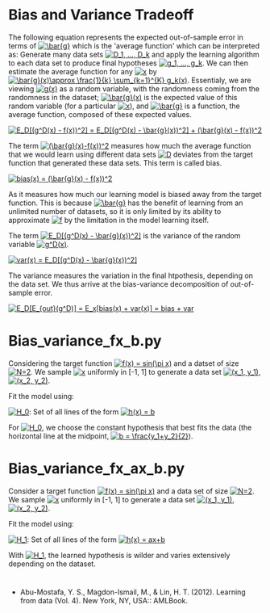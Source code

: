 # Bias and Variance Tradeoff

The following equation represents the expected out-of-sample error in terms of <a href="https://www.codecogs.com/eqnedit.php?latex=\bar{g}" target="_blank"><img src="https://latex.codecogs.com/gif.latex?\bar{g}" title="\bar{g}" /></a> which is the 'average function' which can be interpreted as: Generate many data sets <a href="https://www.codecogs.com/eqnedit.php?latex=D_1,&space;...,&space;D_k" target="_blank"><img src="https://latex.codecogs.com/gif.latex?D_1,&space;...,&space;D_k" title="D_1, ..., D_k" /></a> and apply the learning algorithm to each data set to produce final hypotheses <a href="https://www.codecogs.com/eqnedit.php?latex=g_1,&space;...,&space;g_k" target="_blank"><img src="https://latex.codecogs.com/gif.latex?g_1,&space;...,&space;g_k" title="g_1, ..., g_k" /></a>. We can then estimate the average function for any <a href="https://www.codecogs.com/eqnedit.php?latex=x" target="_blank"><img src="https://latex.codecogs.com/gif.latex?x" title="x" /></a> by <a href="https://www.codecogs.com/eqnedit.php?latex=\bar{g}(x)\approx&space;\frac{1}{k}&space;\sum_{k=1}^{K}&space;g_k(x)" target="_blank"><img src="https://latex.codecogs.com/gif.latex?\bar{g}(x)\approx&space;\frac{1}{k}&space;\sum_{k=1}^{K}&space;g_k(x)" title="\bar{g}(x)\approx \frac{1}{k} \sum_{k=1}^{K} g_k(x)" /></a>. Essentialy, we are viewing <a href="https://www.codecogs.com/eqnedit.php?latex=g(x)" target="_blank"><img src="https://latex.codecogs.com/gif.latex?g(x)" title="g(x)" /></a> as a random variable, with the randomness coming from the randomness in the dataset;  <a href="https://www.codecogs.com/eqnedit.php?latex=\bar{g}(x)" target="_blank"><img src="https://latex.codecogs.com/gif.latex?\bar{g}(x)" title="\bar{g}(x)" /></a> is the expected value of this random variable (for a particular <a href="https://www.codecogs.com/eqnedit.php?latex=x" target="_blank"><img src="https://latex.codecogs.com/gif.latex?x" title="x" /></a>), and <a href="https://www.codecogs.com/eqnedit.php?latex=\bar{g}" target="_blank"><img src="https://latex.codecogs.com/gif.latex?\bar{g}" title="\bar{g}" /></a> is a function, the average function, composed of these expected values. 

<a href="https://www.codecogs.com/eqnedit.php?latex=E_D[(g^D(x)&space;-&space;f(x))^2]&space;=&space;E_D[(g^D(x)&space;-&space;\bar{g}(x))^2]&space;&plus;&space;(\bar{g}(x)&space;-&space;f(x))^2" target="_blank"><img src="https://latex.codecogs.com/gif.latex?E_D[(g^D(x)&space;-&space;f(x))^2]&space;=&space;E_D[(g^D(x)&space;-&space;\bar{g}(x))^2]&space;&plus;&space;(\bar{g}(x)&space;-&space;f(x))^2" title="E_D[(g^D(x) - f(x))^2] = E_D[(g^D(x) - \bar{g}(x))^2] + (\bar{g}(x) - f(x))^2" /></a>


The term <a href="https://www.codecogs.com/eqnedit.php?latex=(\bar{g}(x)-f(x))^2" target="_blank"><img src="https://latex.codecogs.com/gif.latex?(\bar{g}(x)-f(x))^2" title="(\bar{g}(x)-f(x))^2" /></a> measures how much the average function that we would learn using different data sets <a href="https://www.codecogs.com/eqnedit.php?latex=D" target="_blank"><img src="https://latex.codecogs.com/gif.latex?D" title="D" /></a> deviates from the target function that generated these data sets. This term is called bias.

<a href="https://www.codecogs.com/eqnedit.php?latex=bias(x)&space;=&space;(\bar{g}(x)&space;-&space;f(x))^2" target="_blank"><img src="https://latex.codecogs.com/gif.latex?bias(x)&space;=&space;(\bar{g}(x)&space;-&space;f(x))^2" title="bias(x) = (\bar{g}(x) - f(x))^2" /></a>

As it measures how much our learning model is biased away from the target function. This is because <a href="https://www.codecogs.com/eqnedit.php?latex=\bar{g}" target="_blank"><img src="https://latex.codecogs.com/gif.latex?\bar{g}" title="\bar{g}" /></a> has the benefit of learning from an unlimited number of datasets, so it is only limited by its ability to approximate <a href="https://www.codecogs.com/eqnedit.php?latex=f" target="_blank"><img src="https://latex.codecogs.com/gif.latex?f" title="f" /></a> by the limitation in the model learning itself.

The term <a href="https://www.codecogs.com/eqnedit.php?latex=E_D[(g^D(x)&space;-&space;\bar{g}(x))^2]" target="_blank"><img src="https://latex.codecogs.com/gif.latex?E_D[(g^D(x)&space;-&space;\bar{g}(x))^2]" title="E_D[(g^D(x) - \bar{g}(x))^2]" /></a> is the variance of the random variable <a href="https://www.codecogs.com/eqnedit.php?latex=g^D(x)" target="_blank"><img src="https://latex.codecogs.com/gif.latex?g^D(x)" title="g^D(x)" /></a>.

<a href="https://www.codecogs.com/eqnedit.php?latex=var(x)&space;=&space;E_D[(g^D(x)&space;-&space;\bar{g}(x))^2]" target="_blank"><img src="https://latex.codecogs.com/gif.latex?var(x)&space;=&space;E_D[(g^D(x)&space;-&space;\bar{g}(x))^2]" title="var(x) = E_D[(g^D(x) - \bar{g}(x))^2]" /></a>

The variance measures the variation in the final htpothesis, depending on the data set. We thus arrive at the bias-variance decomposition of out-of-sample error.

<a href="https://www.codecogs.com/eqnedit.php?latex=E_D[E_{out}(g^D)]&space;=&space;E_x[bias(x)&space;&plus;&space;var(x)]&space;=&space;bias&space;&plus;&space;var" target="_blank"><img src="https://latex.codecogs.com/gif.latex?E_D[E_{out}(g^D)]&space;=&space;E_x[bias(x)&space;&plus;&space;var(x)]&space;=&space;bias&space;&plus;&space;var" title="E_D[E_{out}(g^D)] = E_x[bias(x) + var(x)] = bias + var" /></a>

# Bias_variance_fx_b.py
Considering the target function <a href="https://www.codecogs.com/eqnedit.php?latex=f(x)&space;=&space;sin(\pi&space;x)" target="_blank"><img src="https://latex.codecogs.com/gif.latex?f(x)&space;=&space;sin(\pi&space;x)" title="f(x) = sin(\pi x)" /></a> and a datset of size <a href="https://www.codecogs.com/eqnedit.php?latex=N=2" target="_blank"><img src="https://latex.codecogs.com/gif.latex?N=2" title="N=2" /></a>. We sample <a href="https://www.codecogs.com/eqnedit.php?latex=x" target="_blank"><img src="https://latex.codecogs.com/gif.latex?x" title="x" /></a> uniformly in [-1, 1] to generate a data set <a href="https://www.codecogs.com/eqnedit.php?latex=(x_1,&space;y_1)" target="_blank"><img src="https://latex.codecogs.com/gif.latex?(x_1,&space;y_1)" title="(x_1, y_1)" /></a>, <a href="https://www.codecogs.com/eqnedit.php?latex=(x_2,&space;y_2)" target="_blank"><img src="https://latex.codecogs.com/gif.latex?(x_2,&space;y_2)" title="(x_2, y_2)" /></a>.

Fit the model using:

<a href="https://www.codecogs.com/eqnedit.php?latex=H_0:" target="_blank"><img src="https://latex.codecogs.com/gif.latex?H_0" title="H_0" /></a>: Set of all lines of the form <a href="https://www.codecogs.com/eqnedit.php?latex=h(x)&space;=&space;b" target="_blank"><img src="https://latex.codecogs.com/gif.latex?h(x)&space;=&space;b" title="h(x) = b" /></a>

For <a href="https://www.codecogs.com/eqnedit.php?latex=H_0" target="_blank"><img src="https://latex.codecogs.com/gif.latex?H_0" title="H_0" /></a>, we choose the constant hypothesis that best fits the data (the horizontal line at the midpoint, <a href="https://www.codecogs.com/eqnedit.php?latex=b&space;=&space;\frac{y_1&plus;y_2}{2}" target="_blank"><img src="https://latex.codecogs.com/gif.latex?b&space;=&space;\frac{y_1&plus;y_2}{2}" title="b = \frac{y_1+y_2}{2}" /></a>).


# Bias_variance_fx_ax_b.py

Consider a target function <a href="https://www.codecogs.com/eqnedit.php?latex=f(x)&space;=&space;sin(\pi&space;x)" target="_blank"><img src="https://latex.codecogs.com/gif.latex?f(x)&space;=&space;sin(\pi&space;x)" title="f(x) = sin(\pi x)" /></a> and a data set of size <a href="https://www.codecogs.com/eqnedit.php?latex=N=2" target="_blank"><img src="https://latex.codecogs.com/gif.latex?N=2" title="N=2" /></a>. We sample <a href="https://www.codecogs.com/eqnedit.php?latex=x" target="_blank"><img src="https://latex.codecogs.com/gif.latex?x" title="x" /></a> uniformly in [-1, 1] to generate a data set <a href="https://www.codecogs.com/eqnedit.php?latex=(x_1,&space;y_1)" target="_blank"><img src="https://latex.codecogs.com/gif.latex?(x_1,&space;y_1)" title="(x_1, y_1)" /></a>, <a href="https://www.codecogs.com/eqnedit.php?latex=(x_2,&space;y_2)" target="_blank"><img src="https://latex.codecogs.com/gif.latex?(x_2,&space;y_2)" title="(x_2, y_2)" /></a>.

Fit the model using:

<a href="https://www.codecogs.com/eqnedit.php?latex=H_1" target="_blank"><img src="https://latex.codecogs.com/gif.latex?H_1" title="H_1" /></a>: Set of all lines of the form <a href="https://www.codecogs.com/eqnedit.php?latex=h(x)&space;=&space;ax&plus;b" target="_blank"><img src="https://latex.codecogs.com/gif.latex?h(x)&space;=&space;ax&plus;b" title="h(x) = ax+b" /></a>

With <a href="https://www.codecogs.com/eqnedit.php?latex=H_1" target="_blank"><img src="https://latex.codecogs.com/gif.latex?H_1" title="H_1" /></a>, the learned hypothesis is wilder and varies extensively depending on the dataset.

#
#
#
- Abu-Mostafa, Y. S., Magdon-Ismail, M., & Lin, H. T. (2012). Learning from data (Vol. 4). New York, NY, USA:: AMLBook.
